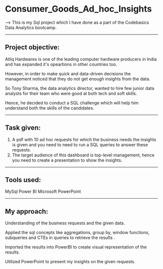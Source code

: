 # Consumer_Goods_Ad_hoc_Insights

--> This is my Sql project which I have done as a part of the Codebasics Data Analytics bootcamp.
 
---------------
Project objective:
---------------
Atliq Hardwares is one of the leading computer hardware producers in India and has expanded it's opeartions in other countries too.

However, in order to make quick and data-driven decisions the management noticed that they do not get enough insights from the data. 

So Tony Sharma, the data analytics director, wanted to hire few junior data analysts for their team who were good at both tech and soft skills. 

Hence, he decided to conduct a SQL challenge which will help him understand both the skills of the candidates.

----------
Task given:
----------
1) A pdf with 10 ad hoc requests for which the business needs the insights is given and you need to need to run a SQL queries to answer these requests. 
2) The target audience of this dashboard is top-level management, hence you need to create a presentation to show the insights.

----------
Tools used:
----------
MySql
Power BI
Microsoft PowerPoint

-----------
My approach:
-----------
Understanding of the business requests and the given data.

Applied the sql concepts like aggregations, group by, window functions, subqueries and CTEs in queries to retrieve the results . 

Imported the results into PowerBI to create visual representation of the results.

Utilized PowerPoint to present my insights on the given requests.
